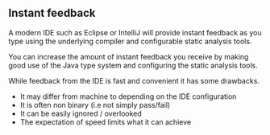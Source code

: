 ## Instant feedback

A modern IDE such as Eclipse or IntelliJ will provide instant feedback as you type using the underlying compiler and configurable static analysis tools.

You can increase the amount of instant feedback you receive by making good use of the Java type system and configuring the static analysis tools.

While feedback from the IDE is fast and convenient it has some drawbacks.

* It may differ from machine to depending on the IDE configuration
* It is often non binary (i.e not simply pass/fail)
* It can be easily ignored / overlooked
* The expectation of speed limits what it can achieve
